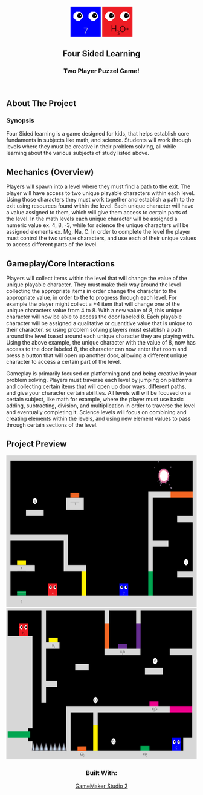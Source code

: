<br />
<div align="center">
    <img src="README-imgs/player2.png" alt="Logo" width="80" height="80"> <img src="README-imgs/player.png.png" alt="Logo" width="80" height="80">
  </a>

  <h2 align="center">Four Sided Learning</h2>

  <p align="center">
   <h3> Two Player Puzzel Game! </h3> 
    <br />
 
  </p>
</div>

## About The Project

<h3> <strong> Synopsis </strong> </h3>

<div>
<p> Four Sided learning is a game designed for kids, 
that helps establish core fundaments in subjects like math, and science. 
Students will work through levels where they must be creative in their problem solving, all while 
learning about the various subjects of study listed above. </p>
</div>

## Mechanics (Overview)

<div>
<p> 
Players will spawn into a level where they must find a path to the exit. The player will have access to two unique playable characters within each level. 
Using those characters they must work together and establish a path to the exit using resources found within the level. 
Each unique character will have a value assigned to them, which will give them access to certain parts of the level. 
In the math levels each unique character will be assigned a numeric value ex. 4, 8, -3, while for science the unique characters will be assigned elements 
ex. Mg, Na, C. In order to complete the level the player must control the two unique characters, and use each of their unique values to access 
different parts of the level. 
</p>
</div>

## Gameplay/Core Interactions

<div>
<p> 
Players will collect items within the level that will change the value of the unique playable character. 
They must make their way around the level collecting the appropriate items in order change the character 
to the appropriate value, in order to the to progress through each level. For example the player might 
collect a +4 item that will change one of the unique characters value from 4 to 8. With a new value of 8, 
this unique character will now be able to access the door labeled 8. Each playable character will be assigned 
a qualitative or quantitive value that is unique to their character, so using problem solving players 
must establish a path around the level based around each unique character they are playing with. 
Using the above example, the unique character with the value of 8, now has access to the door labeled 8, 
the character can now enter that room and press a button that will open up another door, allowing a different 
unique character to access a certain part of the level. 
</p>

<p>

Gameplay is primarily focused on platforming and and being creative in your problem solving. 
Players must traverse each level by jumping on platforms and collecting certain items that will open up door ways, 
different paths, and give your character certain abilities. All levels will will be focused on a certain subject, 
like math for example, where the player must use basic adding, subtracting, division, and multiplication in order to 
traverse the level and eventually completing it. Science levels will focus on combining and creating elements within the 
levels, and using new element values to pass through certain sections of the level. 

</p>
</div>

## Project Preview

 <div align="center" >
 <img src="README-imgs/level2.png" alt="screenshot" width="600" height="400"> 
    <img src="README-imgs/level3.png" alt="screenshot" width="600" height="400"> 



### Built With:

<a href = "https://www.yoyogames.com/en/gamemaker" > GameMaker Studio 2 </a>



